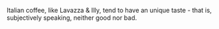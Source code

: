 Italian coffee, like Lavazza & Illy, tend to have an unique taste - that is, subjectively speaking, neither good nor bad.
